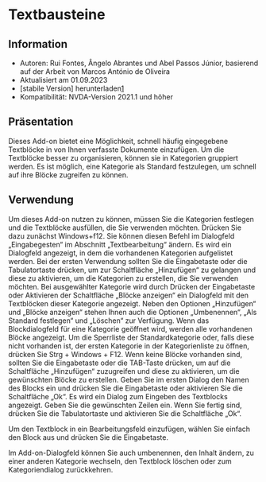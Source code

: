 # Textbausteine #


## Information
* Autoren: Rui Fontes, Ângelo Abrantes und Abel Passos Júnior, basierend auf der Arbeit von Marcos António de Oliveira
* Aktualisiert am 01.09.2023
* [stabile Version] herunterladen[1]
* Kompatibilität: NVDA-Version 2021.1 und höher


## Präsentation
Dieses Add-on bietet eine Möglichkeit, schnell häufig eingegebene Textblöcke in von Ihnen verfasste Dokumente einzufügen.
Um die Textblöcke besser zu organisieren, können sie in Kategorien gruppiert werden.
Es ist möglich, eine Kategorie als Standard festzulegen, um schnell auf ihre Blöcke zugreifen zu können.


## Verwendung
Um dieses Add-on nutzen zu können, müssen Sie die Kategorien festlegen und die Textblöcke ausfüllen, die Sie verwenden möchten.
Drücken Sie dazu zunächst Windows+f12. Sie können diesen Befehl im Dialogfeld „Eingabegesten“ im Abschnitt „Textbearbeitung“ ändern.
Es wird ein Dialogfeld angezeigt, in dem die vorhandenen Kategorien aufgelistet  werden. Bei der ersten Verwendung sollten Sie die Eingabetaste oder die Tabulatortaste drücken, um zur Schaltfläche „Hinzufügen“ zu gelangen und diese zu aktivieren, um die Kategorien zu erstellen, die Sie verwenden möchten.
Bei ausgewählter Kategorie wird durch Drücken der Eingabetaste oder Aktivieren der Schaltfläche „Blöcke anzeigen“ ein Dialogfeld mit den Textblöcken dieser Kategorie angezeigt.
Neben den Optionen „Hinzufügen“ und „Blöcke anzeigen“ stehen Ihnen auch die Optionen „Umbenennen“, „Als Standard festlegen“ und „Löschen“ zur Verfügung.
Wenn das Blockdialogfeld für eine Kategorie geöffnet wird, werden alle vorhandenen Blöcke angezeigt.
Um die Sperrliste der Standardkategorie oder, falls diese nicht vorhanden ist, der ersten Kategorie in der Kategorienliste zu öffnen, drücken Sie Strg + Windows + F12.
Wenn keine Blöcke vorhanden sind, sollten Sie die Eingabetaste oder die TAB-Taste drücken, um auf die Schaltfläche „Hinzufügen“ zuzugreifen und diese zu aktivieren, um die gewünschten Blöcke zu erstellen.
Geben Sie im ersten Dialog den Namen des Blocks ein und drücken Sie die Eingabetaste oder aktivieren Sie die Schaltfläche „Ok“.
Es wird ein Dialog zum Eingeben des Textblocks angezeigt.
Geben Sie die gewünschten Zeilen ein. Wenn Sie fertig sind, drücken Sie die Tabulatortaste und aktivieren Sie die Schaltfläche „Ok“.

Um den Textblock in ein Bearbeitungsfeld einzufügen, wählen Sie einfach den Block aus und drücken Sie die Eingabetaste.

Im Add-on-Dialogfeld können Sie auch umbenennen, den Inhalt ändern, zu einer anderen Kategorie wechseln, den Textblock löschen oder zum Kategoriendialog zurückkehren.


[1]: https://github.com/ruifontes/frequentText/releases/download/2023.09.01/frequentText-2023.09.01.nvda-addon
